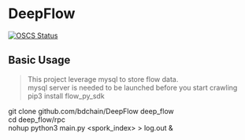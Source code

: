 # DeepFlow

[![OSCS Status](https://www.oscs1024.com/platform/badge/bdchain/DeepFlow.svg?size=small)](https://www.oscs1024.com/project/bdchain/DeepFlow?ref=badge_small)

## Basic Usage
> This project leverage mysql to store flow data.</br>
> mysql server is needed to be launched before you start crawling
</br>pip3 install flow_py_sdk</br>

git clone github.com/bdchain/DeepFlow deep_flow</br>
cd deep_flow/rpc</br>
nohup python3 main.py <spork_index> > log.out &</br>

